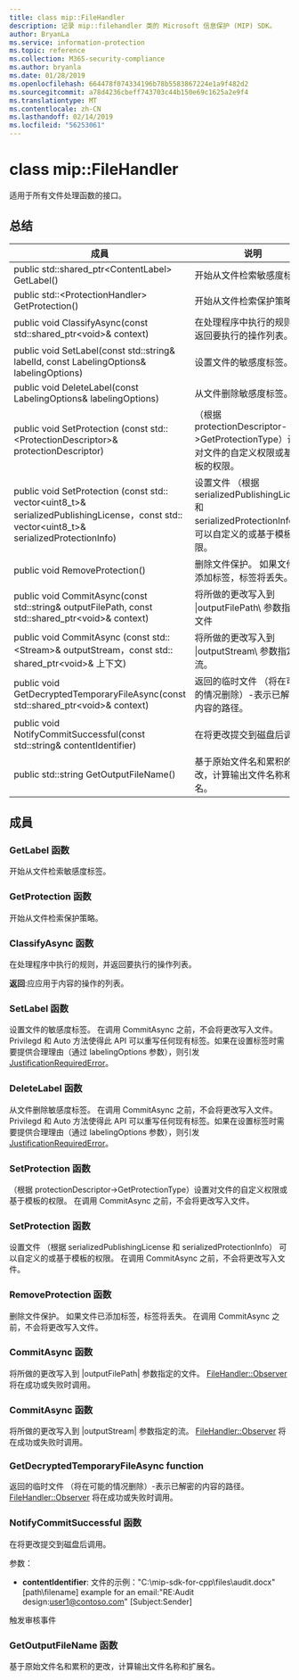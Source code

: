 ```yaml
---
title: class mip::FileHandler
description: 记录 mip::filehandler 类的 Microsoft 信息保护 (MIP) SDK。
author: BryanLa
ms.service: information-protection
ms.topic: reference
ms.collection: M365-security-compliance
ms.author: bryanla
ms.date: 01/28/2019
ms.openlocfilehash: 664478f074334196b78b5583867224e1a9f482d2
ms.sourcegitcommit: a78d4236cbeff743703c44b150e69c1625a2e9f4
ms.translationtype: MT
ms.contentlocale: zh-CN
ms.lasthandoff: 02/14/2019
ms.locfileid: "56253061"
---
```

# <a name="class-mipfilehandler"></a>class mip::FileHandler 
适用于所有文件处理函数的接口。
  
## <a name="summary"></a>总结
 成員                        | 说明                                
--------------------------------|---------------------------------------------
public std::shared_ptr\<ContentLabel\> GetLabel()  |  开始从文件检索敏感度标签。
public std::\<ProtectionHandler\> GetProtection()  |  开始从文件检索保护策略。
public void ClassifyAsync(const std::shared_ptr\<void\>& context)  |  在处理程序中执行的规则，并返回要执行的操作列表。
public void SetLabel(const std::string& labelId, const LabelingOptions& labelingOptions)  |  设置文件的敏感度标签。
public void DeleteLabel(const LabelingOptions& labelingOptions)  |  从文件删除敏感度标签。
public void SetProtection (const std::\<ProtectionDescriptor\>& protectionDescriptor)  |  （根据 protectionDescriptor->GetProtectionType）设置对文件的自定义权限或基于模板的权限。
public void SetProtection (const std:: vector\<uint8_t\>& serializedPublishingLicense，const std:: vector\<uint8_t\>& serializedProtectionInfo)  |  设置文件 （根据 serializedPublishingLicense 和 serializedProtectionInfo） 可以自定义的或基于模板的权限。
public void RemoveProtection()  |  删除文件保护。 如果文件已添加标签，标签将丢失。
public void CommitAsync(const std::string& outputFilePath, const std::shared_ptr\<void\>& context) | 将所做的更改写入到 \|outputFilePath\ 参数指定的文件 |  参数。
public void CommitAsync (const std::\<Stream\>& outputStream，const std:: shared_ptr\<void\>& 上下文) | 将所做的更改写入到 \|outputStream\ 参数指定的流。 |  参数。
public void GetDecryptedTemporaryFileAsync(const std::shared_ptr\<void\>& context)  |  返回的临时文件 （将在可能的情况删除）-表示已解密的内容的路径。
public void NotifyCommitSuccessful(const std::string& contentIdentifier)  |  在将更改提交到磁盘后调用。
public std::string GetOutputFileName()  |  基于原始文件名和累积的更改，计算输出文件名称和扩展名。
  
## <a name="members"></a>成員
  
### <a name="getlabel-function"></a>GetLabel 函数
开始从文件检索敏感度标签。
  
### <a name="getprotection-function"></a>GetProtection 函数
开始从文件检索保护策略。
  
### <a name="classifyasync-function"></a>ClassifyAsync 函数
在处理程序中执行的规则，并返回要执行的操作列表。

  
**返回**:应应用于内容的操作的列表。
  
### <a name="setlabel-function"></a>SetLabel 函数
设置文件的敏感度标签。
在调用 CommitAsync 之前，不会将更改写入文件。 Privilegd 和 Auto 方法使得此 API 可以重写任何现有标签。如果在设置标签时需要提供合理理由（通过 labelingOptions 参数），则引发 [JustificationRequiredError](class_mip_justificationrequirederror.md)。
  
### <a name="deletelabel-function"></a>DeleteLabel 函数
从文件删除敏感度标签。
在调用 CommitAsync 之前，不会将更改写入文件。 Privilegd 和 Auto 方法使得此 API 可以重写任何现有标签。如果在设置标签时需要提供合理理由（通过 labelingOptions 参数），则引发 [JustificationRequiredError](class_mip_justificationrequirederror.md)。
  
### <a name="setprotection-function"></a>SetProtection 函数
（根据 protectionDescriptor->GetProtectionType）设置对文件的自定义权限或基于模板的权限。
在调用 CommitAsync 之前，不会将更改写入文件。
  
### <a name="setprotection-function"></a>SetProtection 函数
设置文件 （根据 serializedPublishingLicense 和 serializedProtectionInfo） 可以自定义的或基于模板的权限。
在调用 CommitAsync 之前，不会将更改写入文件。
  
### <a name="removeprotection-function"></a>RemoveProtection 函数
删除文件保护。 如果文件已添加标签，标签将丢失。
在调用 CommitAsync 之前，不会将更改写入文件。
  
### <a name="commitasync-function"></a>CommitAsync 函数
将所做的更改写入到 |outputFilePath| 参数指定的文件。
[FileHandler::Observer](class_mip_filehandler_observer.md) 将在成功或失败时调用。
  
### <a name="commitasync-function"></a>CommitAsync 函数
将所做的更改写入到 |outputStream| 参数指定的流。
[FileHandler::Observer](class_mip_filehandler_observer.md) 将在成功或失败时调用。
  
### <a name="getdecryptedtemporaryfileasync-function"></a>GetDecryptedTemporaryFileAsync function
返回的临时文件 （将在可能的情况删除）-表示已解密的内容的路径。
[FileHandler::Observer](class_mip_filehandler_observer.md) 将在成功或失败时调用。
  
### <a name="notifycommitsuccessful-function"></a>NotifyCommitSuccessful 函数
在将更改提交到磁盘后调用。

参数：  
* **contentIdentifier**: 文件的示例："C:\mip-sdk-for-cpp\files\audit.docx" [path\filename] example for an email:"RE:Audit design:user1@contoso.com" [Subject:Sender] 


触发审核事件
  
### <a name="getoutputfilename-function"></a>GetOutputFileName 函数
基于原始文件名和累积的更改，计算输出文件名称和扩展名。
